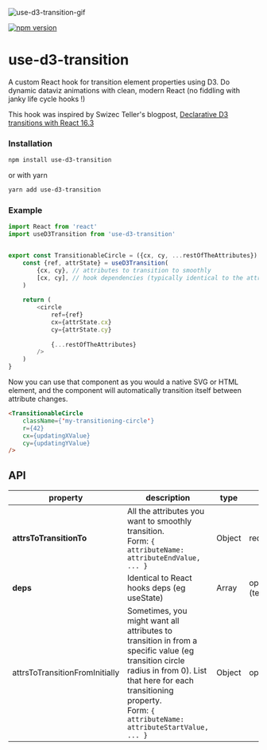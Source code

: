 ![use-d3-transition-gif](https://user-images.githubusercontent.com/6570507/77262989-17c41300-6c54-11ea-98f0-4d26ba500bdf.gif)

[![npm version](http://img.shields.io/npm/v/use-d3-transition.svg?style=flat)](https://npmjs.org/package/use-d3-transition "View this project on npm")

# use-d3-transition
A custom React hook for transition element properties using D3. Do dynamic dataviz animations with clean, modern React (no fiddling with janky life cycle hooks !)

This hook was inspired by Swizec Teller's blogpost, [Declarative D3 transitions with React 16.3](https://swizec.com/blog/declarative-d3-transitions-react/swizec/8323)

### Installation

```sh
npm install use-d3-transition
```
or with yarn
```sh
yarn add use-d3-transition
```

### Example

```js
import React from 'react'
import useD3Transition from 'use-d3-transition'


export const TransitionableCircle = ({cx, cy, ...restOfTheAttributes}) => {
	const {ref, attrState} = useD3Transition(
		{cx, cy}, // attributes to transition to smoothly
		[cx, cy], // hook dependencies (typically identical to the attributes to transition to)
	)
	
	return (
		<circle
			ref={ref}
			cx={attrState.cx}
			cy={attrState.cy}
			
			{...restOfTheAttributes}
		/>
	)
}

```

Now you can use that component as you would a native SVG or HTML element, and the component will automatically transition itself between attribute changes.

```html
<TransitionableCircle
	className={'my-transitioning-circle'}
	r={42}
	cx={updatingXValue}
	cy={updatingYValue}
/>
```

## API
| property | description | type   | default  |
|-|-|-|-|
| **attrsToTransitionTo** | All the attributes you want to smoothly transition. <br> Form: `{ attributeName: attributeEndValue, ... }`| Object | required |
| **deps** | Identical to React hooks deps (eg useState)| Array  | optional (technically) |
| attrsToTransitionFromInitially | Sometimes, you might want all attributes to transition in from a specific value (eg transition circle radius in from 0). List that here for each transitioning property. <br> Form: `{ attributeName: attributeStartValue, ... }`  | Object | optional |
